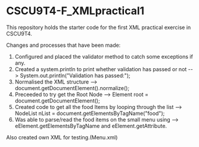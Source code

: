 # CSCU9T4-F_XMLpractical1
This repository holds the starter code for the first XML practical exercise in CSCU9T4.

Changes and processes that have been made: 

1) Configured and placed the validator method to catch some exceptions if any.
2) Created a system.println to print whether validation has passed or not --> System.out.println("Validation has passed:");
3) Normalised the XML structure --> document.getDocumentElement().normalize();
4) Preceeded to try get the Root Node --> Element root = document.getDocumentElement(); 
5) Created code to get all the food Items by looping through the list --> NodeList nList = document.getElementsByTagName("food");
6) Was able to parse/read the food items on the small menu using --> eElement.getElementsByTagName and eElement.getAttribute. 

Also created own XML for testing.(Menu.xml)
